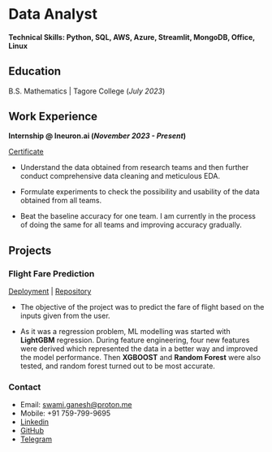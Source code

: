 # Data Analyst

#### Technical Skills: Python, SQL, AWS, Azure, Streamlit, MongoDB, Office, Linux

## Education			        		
B.S. Mathematics | Tagore College (_July 2023_)

## Work Experience
**Internship @ Ineuron.ai (_November 2023 - Present_)**

[Certificate](/assets/FlightFareCertificate.pdf)

- Understand the data obtained from research teams and then further conduct comprehensive data cleaning and meticulous EDA. 

- Formulate experiments to check the possibility and usability of the data obtained from all teams. 

- Beat the baseline accuracy for one team. I am currently in the process of doing the same for all teams and improving accuracy gradually. 

## Projects
### Flight Fare Prediction
[Deployment](https://flight-fare.streamlit.app) | 
[Repository](https://github.com/ganeshss0/flight-fare-prediction)

* The objective of the project was to predict the fare of flight based on the inputs given from the user. 

* As it was a regression problem, ML modelling was started with **LightGBM** regression. During feature engineering, four new features were derived which represented the data in a better way and improved the model performance. Then **XGBOOST** and **Random Forest** were also tested, and random forest turned out to be most accurate. 

### Contact
- Email: swami.ganesh@proton.me
- Mobile: +91 759-799-9695
- [Linkedin](https://linkedin.com/in/ganesh0)
- [GitHub](https://github.com/ganeshss0)
- [Telegram](https://t.me/dopodix)